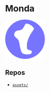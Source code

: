 # Monda

<img src="https://github.com/monda-exchange/assets/raw/main/icon-circle.svg" width="128">

## Repos

- [`assets/`](/https://github.com/monda-exchange/assets)
